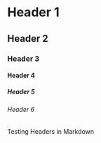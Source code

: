 # Header 1
## Header 2
### Header 3
#### Header 4
##### Header 5
###### Header 6
Testing Headers in Markdown
